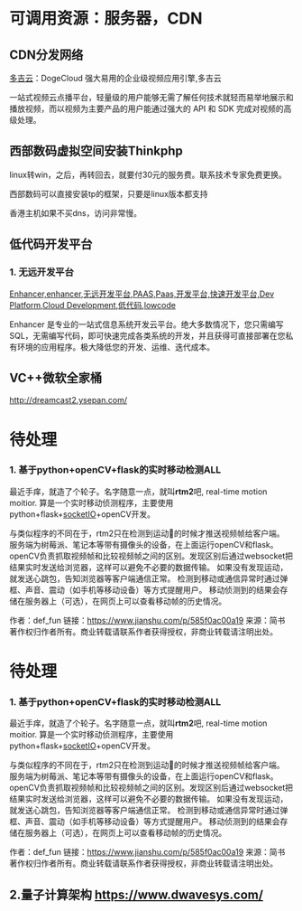 # 可调用资源：服务器，CDN

## CDN分发网络

[多吉云](https://www.dogecloud.com/)：DogeCloud 强大易用的企业级视频应用引擎,多吉云

一站式视频云点播平台，轻量级的用户能够无需了解任何技术就轻而易举地展示和播放视频，而以视频为主要产品的用户能通过强大的 API 和 SDK 完成对视频的高级处理。







## 西部数码虚拟空间安装Thinkphp
linux转win，之后，再转回去，就要付30元的服务费。联系技术专家免费更换。

西部数码可以直接安装tp的框架，只要是linux版本都支持

香港主机如果不买dns，访问非常慢。



## 低代码开发平台

### 1. 无远开发平台

[Enhancer,enhancer,无远开发平台,PAAS,Paas,开发平台,快速开发平台,Dev Platform,Cloud Development,低代码,lowcode](https://wuyuan.io/)

Enhancer 是专业的一站式信息系统开发云平台。绝大多数情况下，您只需编写 SQL，无需编写代码，即可快速完成各类系统的开发，并且获得可直接部署在您私有环境的应用程序。极大降低您的开发、运维、迭代成本。





## VC++微软全家桶

http://dreamcast2.ysepan.com/





# 待处理

### 1. 基于python+openCV+flask的实时移动检测ALL

最近手痒，就造了个轮子。名字随意一点，就叫**rtm2**吧, real-time motion moitior.
 算是一个实时移动侦测程序，主要使用python+flask+[socketIO](https://links.jianshu.com/go?to=https%3A%2F%2Fsocket.io%2F)+openCV开发。

与类似程序的不同在于，rtm2只在检测到运动🏃的时候才推送视频帧给客户端。
 服务端为树莓派、笔记本等带有摄像头的设备，在上面运行openCV和flask。
 openCV负责抓取视频帧和比较视频帧之间的区别。发现区别后通过websocket把结果实时发送给浏览器，这样可以避免不必要的数据传输。
 如果没有发现运动，就发送心跳包，告知浏览器等客户端通信正常。
 检测到移动或通信异常时通过弹框、声音、震动（如手机等移动设备）等方式提醒用户。
 移动侦测到的结果会存储在服务器上（可选），在网页上可以查看移动帧的历史情况。

作者：def_fun
链接：https://www.jianshu.com/p/585f0ac00a19
来源：简书
著作权归作者所有。商业转载请联系作者获得授权，非商业转载请注明出处。

# 待处理

### 1. 基于python+openCV+flask的实时移动检测ALL

最近手痒，就造了个轮子。名字随意一点，就叫**rtm2**吧, real-time motion moitior.
 算是一个实时移动侦测程序，主要使用python+flask+[socketIO](https://links.jianshu.com/go?to=https%3A%2F%2Fsocket.io%2F)+openCV开发。

与类似程序的不同在于，rtm2只在检测到运动🏃的时候才推送视频帧给客户端。
 服务端为树莓派、笔记本等带有摄像头的设备，在上面运行openCV和flask。
 openCV负责抓取视频帧和比较视频帧之间的区别。发现区别后通过websocket把结果实时发送给浏览器，这样可以避免不必要的数据传输。
 如果没有发现运动，就发送心跳包，告知浏览器等客户端通信正常。
 检测到移动或通信异常时通过弹框、声音、震动（如手机等移动设备）等方式提醒用户。
 移动侦测到的结果会存储在服务器上（可选），在网页上可以查看移动帧的历史情况。

作者：def_fun
链接：https://www.jianshu.com/p/585f0ac00a19
来源：简书
著作权归作者所有。商业转载请联系作者获得授权，非商业转载请注明出处。



## 2.量子计算架构  https://www.dwavesys.com/

